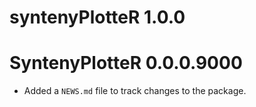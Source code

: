 # syntenyPlotteR 1.0.0

# SyntenyPlotteR 0.0.0.9000

* Added a `NEWS.md` file to track changes to the package.
